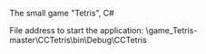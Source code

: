 The small game "Tetris", C#

File address to start the application:
\game_Tetris-master\CCTetris\bin\Debug\CCTetris
